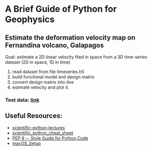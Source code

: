 # A Brief Guide of Python for Geophysics



## Estimate the deformation velocity map on Fernandina volcano, Galapagos      

Goal: estimate a 2D linear velocity filed in space from a 3D time-series dataset (2D in space, 1D in time)

1. read dataset from file timeseries.h5
2. build functional model and design matrix
3. convert design matrix into doe
4. esitmate velocity and plot it.

### Test data: [link](https://miami.box.com/s/luq196xrqlunlvugbti2204z7d7zofmo)


## Useful Resources:    
 * [scientific-python-lectures](http://nbviewer.jupyter.org/github/jrjohansson/scientific-python-lectures/tree/master/)
 * [scientific_python_cheat_sheet](https://ipgp.github.io/scientific_python_cheat_sheet/)     
 * [PEP 8 -- Style Guide for Python Code](https://www.python.org/dev/peps/pep-0008/)
 * [macOS_Setup](https://github.com/yunjunz/macOS_Setup)
